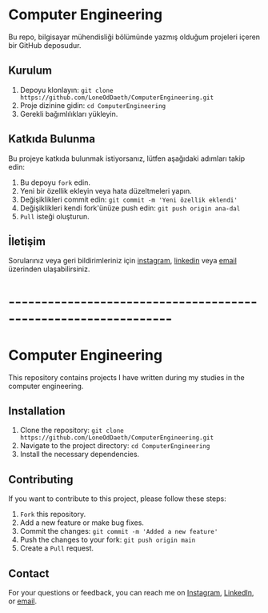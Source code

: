 # **Computer Engineering**

Bu repo, bilgisayar mühendisliği bölümünde yazmış olduğum projeleri içeren bir GitHub deposudur.

## Kurulum

1. Depoyu klonlayın: `git clone https://github.com/LoneOdDaeth/ComputerEngineering.git`
2. Proje dizinine gidin: `cd ComputerEngineering`
3. Gerekli bağımlılıkları yükleyin.

## Katkıda Bulunma
Bu projeye katkıda bulunmak istiyorsanız, lütfen aşağıdaki adımları takip edin:

1. Bu depoyu `fork` edin.
2. Yeni bir özellik ekleyin veya hata düzeltmeleri yapın.
3. Değişiklikleri commit edin: `git commit -m 'Yeni özellik eklendi'`
4. Değişiklikleri kendi fork'ünüze push edin: `git push origin ana-dal`
5. `Pull` isteği oluşturun.

## İletişim
Sorularınız veya geri bildirimleriniz için [instagram](https://instagram/loneoddaeth), [linkedin](https://www.linkedin.com/in/s-o%C4%9Fuz-%C5%9Fahin-554727234/) veya [email](mailto:selimoguz38@outlook.com) üzerinden ulaşabilirsiniz.

# ---------------------------------------------------------------

# **Computer Engineering**

This repository contains projects I have written during my studies in the computer engineering.

## Installation

1. Clone the repository: `git clone https://github.com/LoneOdDaeth/ComputerEngineering.git`
2. Navigate to the project directory: `cd ComputerEngineering`
3. Install the necessary dependencies.

## Contributing

If you want to contribute to this project, please follow these steps:

1. `Fork` this repository.
2. Add a new feature or make bug fixes.
3. Commit the changes: `git commit -m 'Added a new feature'`
4. Push the changes to your fork: `git push origin main`
5. Create a `Pull` request.

## Contact

For your questions or feedback, you can reach me on [Instagram](https://instagram/loneoddaeth), [LinkedIn](https://www.linkedin.com/in/s-o%C4%9Fuz-%C5%9Fahin-554727234/), or [email](mailto:selimoguz38@outlook.com).
